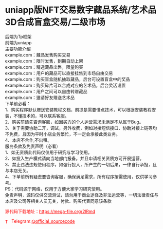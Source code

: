 # uniapp版NFT交易数字藏品系统/艺术品3D合成盲盒交易/二级市场

后端为Tp框架<br>前端为uniapp<br>主要功能介绍<br>example.com：藏品发售购买交易<br>example.com：限时发售，到期自动上架<br>example.com：精选藏品出售，限量购买<br>example.com：用户的藏品可以直接挂售到市场自由交易<br>example.com：购买盲盒随机抽取藏品，后台可设置盲盒中的奖品<br>example.com：购买碎片可以合成对应的艺术品，后台灵活设置<br>example.com：用户之间可以自由转赠藏品<br>example.com：邀请好友赠送艺术品<br>下单前必看：<br>1、购买程序默认赠送安装教程文档，前提是需要懂点技术，可以根据安装教程安装，不懂技术的，可以联系客服。<br>2、购买前请先咨询客服，如因买方的个人运营需求未满足不从属于Bug。<br>3、关于需要协助二开，调试，另外收费，例如对接短信接口、协助对接上链等均不免费，且因为平时小店业务繁忙，不一定会承接此类业务。<br>4、本店不合作,不出租。<br>服务条款及免责声明（必看）<br>1、如无资质此代码仅仅用于研究与学习使用。<br>2、如投入生产模式请向当地部门报备，并且申请相关资质方可开展运营。<br>3、禁止违法违规使用程序，如强行投入，所产生的一切后果，一律自行承担，且与本店无关。<br>4、下单前所有疑虑要咨询客服，确保满足需求，所有程序按需使用，仅供学习参考。<br>PS：代码源于网络，仅用于方便大家学习研究使用。<br>免责声明，源码仅供交流测试，请勿用于商业途径及非法运营等，一切法律责任与本店及公司等相关人员无关，付款、购买代表同意该条款<br>


<p style="color: red;">源代码下载地址：<a href="https://mega-file.org/2lRmd" style="color: red;">https://mega-file.org/2lRmd</a></p><p style="color: red;"><img src="https://cdn-icons-png.flaticon.com/512/2111/2111646.png" alt="Telegram Icon" style="width: 16px; vertical-align: middle; margin-right: 5px;">Telegram:<a href="https://t.me/official_sourcecode" style="color: red;">@official_sourcecode</a></p>